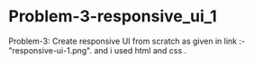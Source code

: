 # Problem-3-responsive_ui_1
Problem-3: Create responsive UI from scratch as given in link :- "responsive-ui-1.png". and i used html and css .

